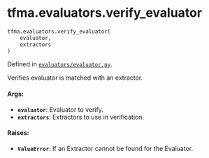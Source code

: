 <div itemscope itemtype="http://developers.google.com/ReferenceObject">
<meta itemprop="name" content="tfma.evaluators.verify_evaluator" />
<meta itemprop="path" content="Stable" />
</div>

# tfma.evaluators.verify_evaluator

``` python
tfma.evaluators.verify_evaluator(
    evaluator,
    extractors
)
```



Defined in [`evaluators/evaluator.py`](https://github.com/tensorflow/model-analysis/tree/master/tensorflow_model_analysis/evaluators/evaluator.py).

<!-- Placeholder for "Used in" -->

Verifies evaluator is matched with an extractor.

#### Args:

* <b>`evaluator`</b>: Evaluator to verify.
* <b>`extractors`</b>: Extractors to use in verification.


#### Raises:

* <b>`ValueError`</b>: If an Extractor cannot be found for the Evaluator.